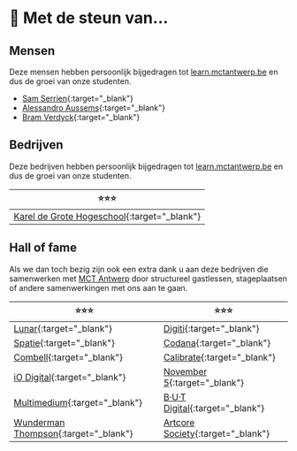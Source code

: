 # 🙏 Met de steun van...

## Mensen

Deze mensen hebben persoonlijk bijgedragen tot [learn.mctantwerp.be](https://learn.mctantwerp.be) en dus de groei van onze studenten.

* [Sam Serrien](https://www.linkedin.com/in/samserrien/){:target="_blank"}
* [Alessandro Aussems](https://www.linkedin.com/in/alessandroaussems/){:target="_blank"}
* [Bram Verdyck](https://www.linkedin.com/in/bramverdyck/){:target="_blank"}

## Bedrijven

Deze bedrijven hebben persoonlijk bijgedragen tot [learn.mctantwerp.be](https://learn.mctantwerp.be) en dus de groei van onze studenten.

| :star::star::star:  |
|---|
| [Karel de Grote Hogeschool](https://www.kdg.be){:target="_blank"} |

## Hall of fame

Als we dan toch bezig zijn ook een extra dank u aan deze bedrijven die samenwerken met [MCT Antwerp](https://www.kdg.be/multimedia-creative-technologies) door structureel gastlessen, stageplaatsen of andere samenwerkingen met ons aan te gaan.

| :star::star::star:  | :star::star::star:  |
|---|---|
| [Lunar](https://lunar.be){:target="_blank"}  | [Digiti](https://www.digiti.be){:target="_blank"}  |
| [Spatie](https://spatie.be){:target="_blank"}  | [Codana](https://www.codana.be){:target="_blank"}  |
| [Combell](https://www.combell.com){:target="_blank"}  | [Calibrate](https://www.calibrate.be/nl){:target="_blank"}  |
| [iO Digital](https://www.iodigital.com/){:target="_blank"}  | [November 5](https://november5.be){:target="_blank"}  |
| [Multimedium](https://multimedium.be){:target="_blank"}  | [B·U·T Digital](https://but.digital){:target="_blank"}  |
| [Wunderman Thompson](https://www.wundermanthompson.com/belgium){:target="_blank"}  | [Artcore Society](https://www.artcoresociety.com){:target="_blank"}  |
